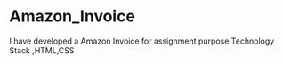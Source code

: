 # Amazon_Invoice
I have developed  a  Amazon Invoice for assignment  purpose Technology Stack ,HTML,CSS
